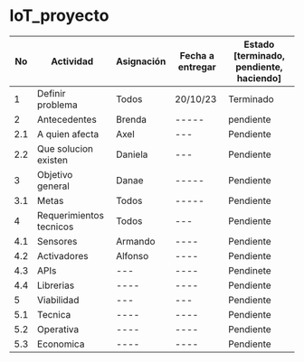 # IoT_proyecto

| No | Actividad | Asignación | Fecha a entregar | Estado [terminado, pendiente, haciendo] |
|---|-----------|------------|-------------|------------------|
| 1  | Definir problema | Todos | 20/10/23 | Terminado  |
| 2  | Antecedentes |Brenda | ----- | pendiente|
|2.1|A quien afecta|Axel|---|Pendiente|
|2.2|Que solucion existen|Daniela|---|Pendiente|
| 3  |Objetivo general   | Danae | -----  | Pendiente|
|3.1|Metas|Todos|-----|Pendiente|
| 4 | Requerimientos tecnicos|Todos|---|Pendiente|
|4.1|Sensores|Armando|----|Pendiente|
|4.2|Activadores|Alfonso|----|Pendiente|
|4.3|APIs|---|----|Pendinete|
|4.4|Librerias|----|----|Pendiente|
| 5| Viabilidad|---|---|Pendiente|
|5.1|Tecnica|----|----|Pendiente|
|5.2|Operativa|----|----|Pendiente|
|5.3| Economica|----|----| Pendiente|




